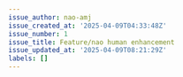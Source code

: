 ```yaml
---
issue_author: nao-amj
issue_created_at: '2025-04-09T04:33:48Z'
issue_number: 1
issue_title: Feature/nao human enhancement
issue_updated_at: '2025-04-09T08:21:29Z'
labels: []
---
```


